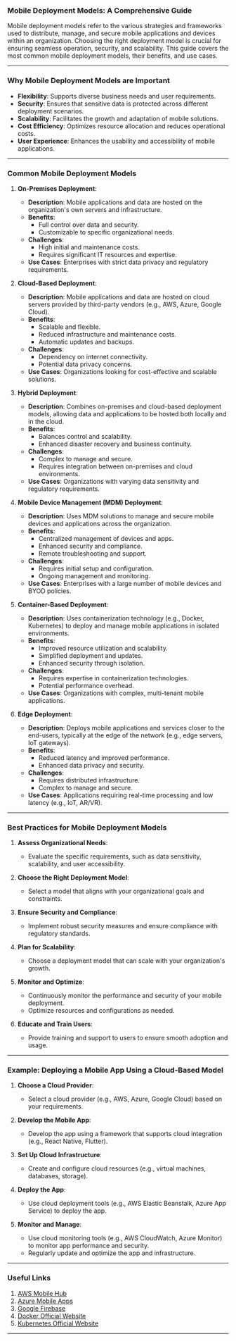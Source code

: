 ### Mobile Deployment Models: A Comprehensive Guide

Mobile deployment models refer to the various strategies and frameworks used to distribute, manage, and secure mobile applications and devices within an organization. Choosing the right deployment model is crucial for ensuring seamless operation, security, and scalability. This guide covers the most common mobile deployment models, their benefits, and use cases.

---

### Why Mobile Deployment Models are Important

- **Flexibility**: Supports diverse business needs and user requirements.
- **Security**: Ensures that sensitive data is protected across different deployment scenarios.
- **Scalability**: Facilitates the growth and adaptation of mobile solutions.
- **Cost Efficiency**: Optimizes resource allocation and reduces operational costs.
- **User Experience**: Enhances the usability and accessibility of mobile applications.

---

### Common Mobile Deployment Models

1. **On-Premises Deployment**:
   - **Description**: Mobile applications and data are hosted on the organization's own servers and infrastructure.
   - **Benefits**:
     - Full control over data and security.
     - Customizable to specific organizational needs.
   - **Challenges**:
     - High initial and maintenance costs.
     - Requires significant IT resources and expertise.
   - **Use Cases**: Enterprises with strict data privacy and regulatory requirements.

2. **Cloud-Based Deployment**:
   - **Description**: Mobile applications and data are hosted on cloud servers provided by third-party vendors (e.g., AWS, Azure, Google Cloud).
   - **Benefits**:
     - Scalable and flexible.
     - Reduced infrastructure and maintenance costs.
     - Automatic updates and backups.
   - **Challenges**:
     - Dependency on internet connectivity.
     - Potential data privacy concerns.
   - **Use Cases**: Organizations looking for cost-effective and scalable solutions.

3. **Hybrid Deployment**:
   - **Description**: Combines on-premises and cloud-based deployment models, allowing data and applications to be hosted both locally and in the cloud.
   - **Benefits**:
     - Balances control and scalability.
     - Enhanced disaster recovery and business continuity.
   - **Challenges**:
     - Complex to manage and secure.
     - Requires integration between on-premises and cloud environments.
   - **Use Cases**: Organizations with varying data sensitivity and regulatory requirements.

4. **Mobile Device Management (MDM) Deployment**:
   - **Description**: Uses MDM solutions to manage and secure mobile devices and applications across the organization.
   - **Benefits**:
     - Centralized management of devices and apps.
     - Enhanced security and compliance.
     - Remote troubleshooting and support.
   - **Challenges**:
     - Requires initial setup and configuration.
     - Ongoing management and monitoring.
   - **Use Cases**: Enterprises with a large number of mobile devices and BYOD policies.

5. **Container-Based Deployment**:
   - **Description**: Uses containerization technology (e.g., Docker, Kubernetes) to deploy and manage mobile applications in isolated environments.
   - **Benefits**:
     - Improved resource utilization and scalability.
     - Simplified deployment and updates.
     - Enhanced security through isolation.
   - **Challenges**:
     - Requires expertise in containerization technologies.
     - Potential performance overhead.
   - **Use Cases**: Organizations with complex, multi-tenant mobile applications.

6. **Edge Deployment**:
   - **Description**: Deploys mobile applications and services closer to the end-users, typically at the edge of the network (e.g., edge servers, IoT gateways).
   - **Benefits**:
     - Reduced latency and improved performance.
     - Enhanced data privacy and security.
   - **Challenges**:
     - Requires distributed infrastructure.
     - Complex to manage and secure.
   - **Use Cases**: Applications requiring real-time processing and low latency (e.g., IoT, AR/VR).

---

### Best Practices for Mobile Deployment Models

1. **Assess Organizational Needs**:
   - Evaluate the specific requirements, such as data sensitivity, scalability, and user accessibility.

2. **Choose the Right Deployment Model**:
   - Select a model that aligns with your organizational goals and constraints.

3. **Ensure Security and Compliance**:
   - Implement robust security measures and ensure compliance with regulatory standards.

4. **Plan for Scalability**:
   - Choose a deployment model that can scale with your organization's growth.

5. **Monitor and Optimize**:
   - Continuously monitor the performance and security of your mobile deployment.
   - Optimize resources and configurations as needed.

6. **Educate and Train Users**:
   - Provide training and support to users to ensure smooth adoption and usage.

---

### Example: Deploying a Mobile App Using a Cloud-Based Model

1. **Choose a Cloud Provider**:
   - Select a cloud provider (e.g., AWS, Azure, Google Cloud) based on your requirements.

2. **Develop the Mobile App**:
   - Develop the app using a framework that supports cloud integration (e.g., React Native, Flutter).

3. **Set Up Cloud Infrastructure**:
   - Create and configure cloud resources (e.g., virtual machines, databases, storage).

4. **Deploy the App**:
   - Use cloud deployment tools (e.g., AWS Elastic Beanstalk, Azure App Service) to deploy the app.

5. **Monitor and Manage**:
   - Use cloud monitoring tools (e.g., AWS CloudWatch, Azure Monitor) to monitor app performance and security.
   - Regularly update and optimize the app and infrastructure.

---

### Useful Links

1. [AWS Mobile Hub](https://aws.amazon.com/mobile/)
2. [Azure Mobile Apps](https://azure.microsoft.com/en-us/services/app-service/mobile/)
3. [Google Firebase](https://firebase.google.com/)
4. [Docker Official Website](https://www.docker.com/)
5. [Kubernetes Official Website](https://kubernetes.io/)

---
